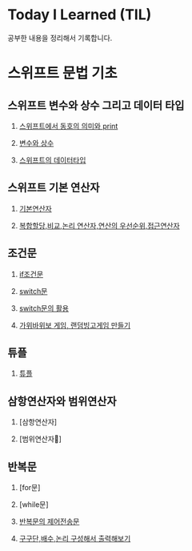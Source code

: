 # Today I Learned (TIL)

공부한 내용을 정리해서 기록합니다.

# 스위프트 문법 기초

## 스위프트 변수와 상수 그리고 데이터 타입
1. [스위프트에서 동호의 의미와 print](./스위프트%20문법/스위프트에서%20등호의%20의미와%20print.md)

2. [변수와 상수](./스위프트%20문법/변수와%20상수.md)

3. [스위프트의 데이터타입](./스위프트%20문법/스위프트의%20데이터타입.md)

## 스위프트 기본 연산자

1. [기본연산자](./스위프트%20문법/기본연산자.md)

2. [복합할당,비교,논리 연산자,연산의 우선순위,접근연산자](./스위프트%20문법/복합할당%2C비교%2C논리%20연산자%2C연산의%20우선순위%2C접근연산자.md)

## 조건문

1. [if조건문](./스위프트%20문법/if%20조건문.md)

2. [switch문](./스위프트%20문법/switcch문.md)

3. [switch문의 활용](/스위프트%20문법/스위치문의%20활용.md)

4. [가위바위보 게임, 랜덤빙고게임 만들기](./스위프트%20문법/가위바위보%2C랜덤빙고.md)

## 튜플

1. [튜플](./스위프트%20문법%20기초/튜플.md)

## 삼항연산자와 범위연산자

1. [삼항연산자]

2. [범위연산자]

## 반복문

1. [for문]

2. [while문]

3. [반복문의 제어전송문]()

4. [구구단,배수,논리 구성해서 출력해보기]()